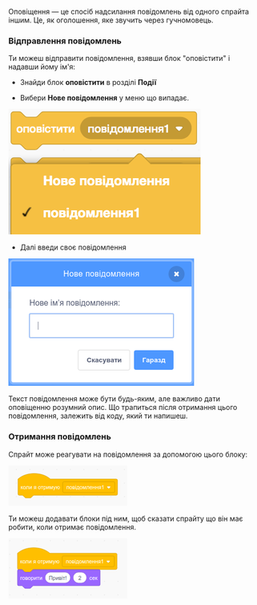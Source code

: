Оповіщення — це спосіб надсилання повідомлень від одного спрайта іншим. Це, як оголошення, яке звучить через гучномовець.

### Відправлення повідомлень

Ти можеш відправити повідомлення, взявши блок "оповістити" і надавши йому ім'я:

+ Знайди блок **оповістити** в розділі **Події**

+ Вибери **Нове повідомлення** у меню що випадає.

![меню, що випадає, блоку оповістити](images/broadcast-block.png)

+ Далі введи своє повідомлення

![Створення повідомлення](images/new-broadcast.png)

Текст повідомлення може бути будь-яким, але важливо дати оповіщенню розумний опис. Що трапиться після отримання цього повідомлення, залежить від коду, який ти напишеш.

### Отримання повідомлень

Спрайт може реагувати на повідомлення за допомогою цього блоку:

![Отримання повідомлення](images/receive-a-broadcast.png)

Ти можеш додавати блоки під ним, щоб сказати спрайту що він має робити, коли отримає повідомлення.

![Приклад](images/receive-example.png)